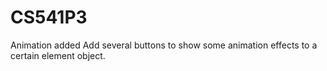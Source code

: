 # CS541P3
Animation added
Add several buttons to show some animation effects to a certain element object.
